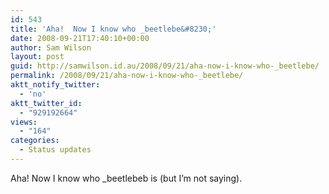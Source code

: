 ```yaml
---
id: 543
title: 'Aha!  Now I know who _beetlebe&#8230;'
date: 2008-09-21T17:40:10+00:00
author: Sam Wilson
layout: post
guid: http://samwilson.id.au/2008/09/21/aha-now-i-know-who-_beetlebe/
permalink: /2008/09/21/aha-now-i-know-who-_beetlebe/
aktt_notify_twitter:
  - 'no'
aktt_twitter_id:
  - "929192664"
views:
  - "164"
categories:
  - Status updates
---
```

Aha! Now I know who _beetlebeb is (but I&#8217;m not saying).